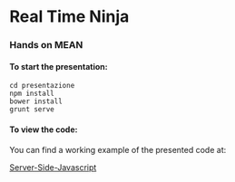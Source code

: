 # Real Time Ninja

### Hands on MEAN

#### To start the presentation:

`cd presentazione`<br>
`npm install`<br>
`bower install`<br>
`grunt serve`

#### To view the code:

You can find a working example of the presented code at:

[Server-Side-Javascript](https://github.com/MeanMilan/Server-Side-Javascript)

